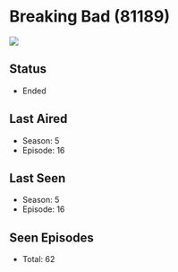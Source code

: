 # Breaking Bad (81189)

<img src="https://dg31sz3gwrwan.cloudfront.net/poster/81189/913598-0-optimized.jpg" />

## Status
* Ended
## Last Aired
* Season: 5
* Episode: 16
## Last Seen
* Season: 5
* Episode: 16
## Seen Episodes
* Total: 62
